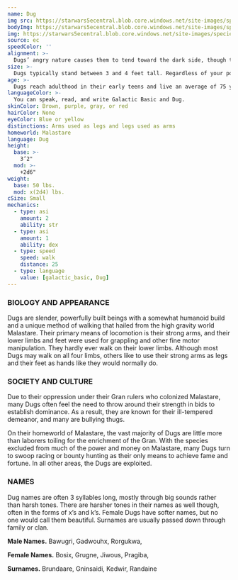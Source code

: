 ```yaml
---
name: Dug
img src: https://starwars5ecentral.blob.core.windows.net/site-images/species/species_dug.png
bodyImg: https://starwars5ecentral.blob.core.windows.net/site-images/species/species_dug.png
img: https://starwars5ecentral.blob.core.windows.net/site-images/species/species_dug.png
source: ec
speedColor: ''
alignment: >-
  Dugs’ angry nature causes them to tend toward the dark side, though there are exceptions.
size: >-
  Dugs typically stand between 3 and 4 feet tall. Regardless of your position in that range, your size is Small.
age: >-
  Dugs reach adulthood in their early teens and live an average of 75 years. Their violent nature often leads to violent ends.
languageColor: >-
  You can speak, read, and write Galactic Basic and Dug. 
skinColor: Brown, purple, gray, or red
hairColor: None
eyeColor: Blue or yellow
distinctions: Arms used as legs and legs used as arms
homeworld: Malastare
language: Dug
height:
  base: >-
    3’2"
  mod: >-
    +2d6"
weight:
  base: 50 lbs.
  mod: x(2d4) lbs.
cSize: Small
mechanics:
  - type: asi
    amount: 2
    ability: str
  - type: asi
    amount: 1
    ability: dex
  - type: speed
    speed: walk
    distance: 25
  - type: language
    value: [galactic_basic, Dug]
---
```

### BIOLOGY AND APPEARANCE
Dugs are slender, powerfully built beings with a somewhat humanoid build and a unique method of walking that hailed from the high gravity world Malastare. Their primary means of locomotion is their strong arms, and their lower limbs and feet were used for grappling and other fine motor manipulation. They hardly ever walk on their lower limbs. Although most Dugs may walk on all four limbs, others like to use their strong arms as legs and their feet as hands like they would normally do.

### SOCIETY AND CULTURE
Due to their oppression under their Gran rulers who colonized Malastare, many Dugs often feel the need to throw around their strength in bids to establish dominance. As a result, they are known for their ill-tempered demeanor, and many are bullying thugs.

On their homeworld of Malastare, the vast majority of Dugs are little more than laborers toiling for the enrichment of the Gran. With the species excluded from much of the power and money on Malastare, many Dugs turn to swoop racing or bounty hunting as their only means to achieve fame and fortune. In all other areas, the Dugs are exploited.

### NAMES
Dug names are often 3 syllables long, mostly through big sounds rather than harsh tones. There are harsher tones in their names as well though, often in the forms of x’s and k’s. Female Dugs have softer names, but no one would call them beautiful. Surnames are usually passed down through family or clan.

__Male Names.__ Bawugri, Gadwouhx, Rorgukwa,

__Female Names.__ Bosix, Grugne, Jiwous, Pragiba,

__Surnames.__ Brundaare, Gninsaidi, Kedwir, Randaine



    